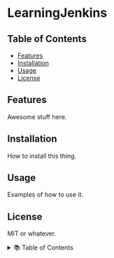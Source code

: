 # LearningJenkins


## Table of Contents
- [Features](#features)
- [Installation](#installation)
- [Usage](#usage)
- [License](#license)

## Features
Awesome stuff here.

## Installation
How to install this thing.

## Usage
Examples of how to use it.

## License
MIT or whatever.


<details>
  <summary>📚 Table of Contents</summary>

- [Features](#features)  
- [Installation](#installation)  
- [Usage](#usage)  
- [License](#license)

</details>
